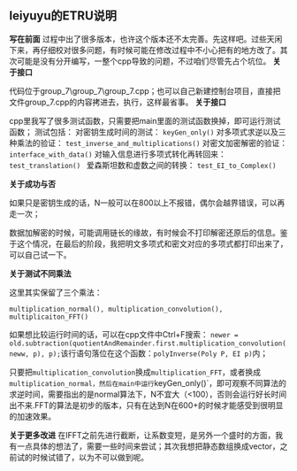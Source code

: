 ## leiyuyu的ETRU说明
**写在前面**
过程中出了很多版本，也许这个版本还不太完善。先这样吧。过些天闲下来，再仔细校对很多问题，有时候可能在修改过程中不小心把有的地方改了。其次可能是没有分开编写，一整个cpp导致的问题，不过咱们尽管先占个坑位。
**关于接口**

代码位于group_7\group_7\group_7.cpp；也可以自己新建控制台项目，直接把文件group_7.cpp的内容拷进去，执行，这样最省事。
**关于接口**

cpp里我写了很多测试函数，只需要把main里面的测试函数换掉，即可运行测试函数；
测试包括：
对密钥生成时间的测试：
`keyGen_only()`
对多项式求逆以及三种乘法的验证：
`test_inverse_and_multiplications()`
对密文加密解密的验证：
`interface_with_data()`
对输入信息进行多项式转化再转回来：
`test_translation() `
爱森斯坦数和虚数之间的转换：
`test_EI_to_Complex()`

**关于成功与否**

如果只是密钥生成的话，N一般可以在800以上不报错，偶尔会越界错误，可以再走一次；

数据加解密的时候，可能调用链长的缘故，有时候会不打印解密还原后的信息。鉴于这个情况，在最后的阶段，我把明文多项式和密文对应的多项式都打印出来了，可以自己试一下。

**关于测试不同乘法**

这里其实保留了三个乘法：

```
multiplication_normal(), multiplication_convolution(), multiplicaiton_FFT()
```

如果想比较运行时间的话，可以在cpp文件中Ctrl+F搜索：
`newer = old.subtraction(quotientAndRemainder.first.multiplication_convolution(neww, p), p);`该行语句落位在这个函数：`polyInverse(Poly P, EI p)`内；

只要把`multiplication_convolution`换成`multiplication_FFT`，或者换成`multiplication_normal，然后在main中运行`keyGen_only()`，即可观察不同算法的求逆时间，需要指出的是normal算法下，N不宜大（<100），否则会运行好长时间出不来.FFT的算法是初步的版本，只有在达到N在600+的时候才能感受到很明显的加速效果。

**关于更多改进**
在IFFT之前先进行截断，让系数变短，是另外一个盛时的方面，我有一点具体的想法了，需要一些时间来尝试；其次我想把静态数组换成vector，之前试的时候试错了，以为不可以做到呢。

